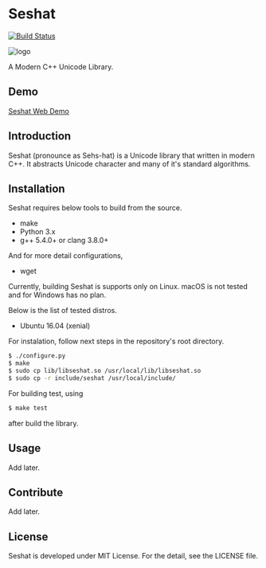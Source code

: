 Seshat
=========
[![Build Status](https://travis-ci.org/hardboiled65/Seshat.svg?branch=master)](https://travis-ci.org/hardboiled65/Seshat)

![logo](https://raw.githubusercontent.com/hardboiled65/Seshat/master/docs/seshat-logo.png)

A Modern C++ Unicode Library.

Demo
-----
[Seshat Web Demo](https://seshat-demo.herokuapp.com)

Introduction
---------
Seshat (pronounce as Sehs-hat) is a Unicode library that written in modern C++.
It abstracts Unicode character and many of it's standard algorithms.

Installation
---------
Seshat requires below tools to build from the source.
* make
* Python 3.x
* g++ 5.4.0+ or clang 3.8.0+

And for more detail configurations,
* wget

Currently, building Seshat is supports only on Linux.
macOS is not tested and for Windows has no plan.

Below is the list of tested distros.
* Ubuntu 16.04 (xenial)

For instalation, follow next steps in the repository's root directory.
```sh
$ ./configure.py
$ make
$ sudo cp lib/libseshat.so /usr/local/lib/libseshat.so
$ sudo cp -r include/seshat /usr/local/include/
```

For building test, using
```sh
$ make test
```
after build the library.

Usage
---------
Add later.

Contribute
---------
Add later.

License
---------
Seshat is developed under MIT License. For the detail, see the LICENSE file.
